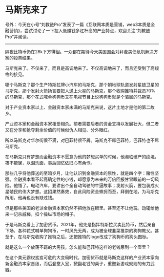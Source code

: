 # 马斯克来了


号外：今天在小号“刘教链Pro”发表了一篇《互联网本质是营销，web3本质是金融营销》，尝试讨论了一下投入低赚钱多杠杆高的产业特点，欢迎关注“刘教链Pro”并阅读。

* * *

隔夜比特币仍在28k下方徘徊。一众都在期待今天美国国会对拜麦美债危机解决方案的投票结果。

马斯克来了。不仅来了，而且是高调地来了。不仅高调地来了，而且还受到了高规格的接见。

哪个马斯克？那个生产特斯拉牌小汽车的马斯克，那个朝地球轨道发射星链卫星的马斯克，那个发射火箭扬言要把人送上火星的马斯克，那个收购推特并裁员70%的马斯克，那个花式喊单狗狗币又在电视节目上说狗狗币就是个骗局的马斯克。

对于产业资本家以上、金融资本家未满的马斯克来说，这片土地才是他的第二故乡。

产业资本家和金融资本家相爱相杀。前者需要后者的资金支持以发展壮大，但二者又在分享和抢夺剩余价值的时候似仇人相见、分外眼红。

所以马斯克对华尔街很不满，对巴菲特很不屑。马斯克不屌巴菲特，巴菲特也不屌马斯克。

在马斯克只有梦想而金融资本不愿意为他的梦想买单的时候，他濒临破产的绝境，夜不能寐，以泪洗面，事后回忆依旧心有余悸。

那些几乎将他葬送的至暗岁月，让他认识到金融资本的尿性，就是四个字：赌性坚强。金融资本看不起高确定性的小钱，却愿意为未来的万倍回报甘冒眼前的一切风险。他悟了。电动汽车，要讲出个全自动驾驶的牛逼故事；发射火箭，要包装成火星殖民的伟大梦想。这招果然奏效，自此风险资金蜂拥而至，拜倒在地，为马斯克所用，他再也没有缺过钱。

但是那些美国的老派金融资本家仍然不把他放在眼里。甚至还不让他玩。动辄给他来一记杀威棒，扣个操纵市场的帽子。

于是马斯克看上了加密货币。2021年，他先是指挥特斯拉买卖比特币，然后亲自下场，各种花式喊单狗狗币，一时风光无两，成为被全球韭菜推崇的狗狗教父。甚至于，在马斯克收购了推特之后，还把推特的logo改成了狗狗币的狗头图标。

就是这么一个放荡不羁的大男孩，怎么能和巴菲特这样的老钱尿到一个壶里？

在这个美元霸权岌岌可危的大变局时代，加密货币就是马斯克这样的产业资本家向新金融资本家晋级，而后登堂入室，掀翻老钱的桌子，重塑新游戏规则的有力武器。


